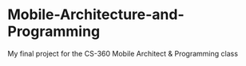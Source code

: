 # Mobile-Architecture-and-Programming
My final project for the CS-360 Mobile Architect &amp; Programming class
